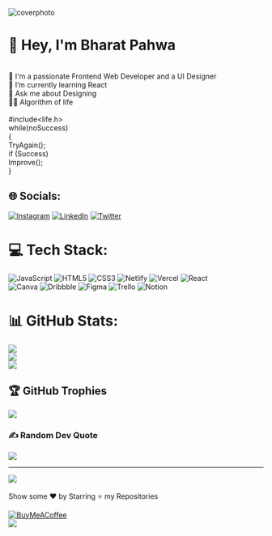 ![coverphoto](https://user-images.githubusercontent.com/102665650/206871153-f69b6bb4-9025-4aed-8bac-fdaa8ccdb7a4.png)

# <span class="wave">👋</span> Hey, I'm Bharat Pahwa
<br>🎯 I'm a passionate Frontend Web Developer and a UI Designer<br>🌱 I’m currently learning React<br>💬 Ask me about Designing<br>🧑‍💻 Algorithm of life<br><br>        #include<life.h><br>        while(noSuccess)<br>        {<br>         TryAgain();<br>         if (Success)<br>             Improve();<br>         }<br>

## 🌐 Socials:
[![Instagram](https://img.shields.io/badge/Instagram-%23E4405F.svg?logo=Instagram&logoColor=white)](https://instagram.com/pahwa_bharat_15) [![LinkedIn](https://img.shields.io/badge/LinkedIn-%230077B5.svg?logo=linkedin&logoColor=white)](https://linkedin.com/in/bharat-pahwa-924816220) [![Twitter](https://img.shields.io/badge/Twitter-%231DA1F2.svg?logo=Twitter&logoColor=white)](https://twitter.com/BharatPahwa4) 

# 💻 Tech Stack:
![JavaScript](https://img.shields.io/badge/javascript-%23323330.svg?style=flat-square&logo=javascript&logoColor=%23F7DF1E) ![HTML5](https://img.shields.io/badge/html5-%23E34F26.svg?style=flat-square&logo=html5&logoColor=white) ![CSS3](https://img.shields.io/badge/css3-%231572B6.svg?style=flat-square&logo=css3&logoColor=white) ![Netlify](https://img.shields.io/badge/netlify-%23000000.svg?style=flat-square&logo=netlify&logoColor=#00C7B7) ![Vercel](https://img.shields.io/badge/vercel-%23000000.svg?style=flat-square&logo=vercel&logoColor=white) ![React](https://img.shields.io/badge/react-%2320232a.svg?style=flat-square&logo=react&logoColor=%2361DAFB)<br> ![Canva](https://img.shields.io/badge/Canva-%2300C4CC.svg?style=flat-square&logo=Canva&logoColor=white) ![Dribbble](https://img.shields.io/badge/Dribbble-EA4C89?style=flat-square&logo=dribbble&logoColor=white) 	![Figma](https://img.shields.io/badge/figma-%23F24E1E.svg?style=flat-square&logo=figma&logoColor=white) ![Trello](https://img.shields.io/badge/Trello-%23026AA7.svg?style=flat-square&logo=Trello&logoColor=white) ![Notion](https://img.shields.io/badge/Notion-%23000000.svg?style=flat-square&logo=notion&logoColor=white)
# 📊 GitHub Stats:
![](https://github-readme-stats.vercel.app/api?username=Bharatpahwa&theme=dark&hide_border=true&include_all_commits=true&count_private=true)<br/>
![](https://github-readme-streak-stats.herokuapp.com/?user=Bharatpahwa&theme=dark&hide_border=true)<br/>
![](https://github-readme-stats.vercel.app/api/top-langs/?username=Bharatpahwa&theme=dark&hide_border=true&include_all_commits=true&count_private=true&layout=compact)

## 🏆 GitHub Trophies
![](https://github-profile-trophy.vercel.app/?username=Bharatpahwa&theme=darkhub&no-frame=true&no-bg=true&margin-w=4)

### ✍️ Random Dev Quote
![](https://quotes-github-readme.vercel.app/api?type=horizontal&theme=radical)

---
[![](https://visitcount.itsvg.in/api?id=Bharatpahwa&icon=0&color=0)](https://visitcount.itsvg.in)<br>
<br>
Show some ❤️ by Starring ⭐ my Repositories<br>

  [![BuyMeACoffee](https://img.shields.io/badge/Buy%20Me%20a%20Coffee-ffdd00?style=for-the-badge&logo=buy-me-a-coffee&logoColor=black)](https://buymeacoffee.com/Bpahwa) <br>
![](https://raw.githubusercontent.com/BrunnerLivio/brunnerlivio/master/images/marquee.svg)
  
<!-- Proudly created with GPRM ( https://gprm.itsvg.in ) -->
